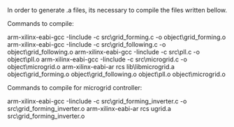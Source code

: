 In order to generate .a files, its necessary to compile the files written bellow.

Commands to compile:

arm-xilinx-eabi-gcc -Iinclude -c src\grid_forming.c -o object\grid_forming.o
arm-xilinx-eabi-gcc -Iinclude -c src\grid_following.c -o object\grid_following.o
arm-xilinx-eabi-gcc -Iinclude -c src\pll.c -o object\pll.o
arm-xilinx-eabi-gcc -Iinclude -c src\microgrid.c -o object\microgrid.o
arm-xilinx-eabi-ar rcs lib\libmicrogrid.a object\grid_forming.o object\grid_following.o object\pll.o object\microgrid.o

Commands to compile for microgrid controller:

arm-xilinx-eabi-gcc -Iinclude -c src\grid_forming_inverter.c -o src\grid_forming_inverter.o
arm-xilinx-eabi-ar rcs ugrid.a src\grid_forming_inverter.o
